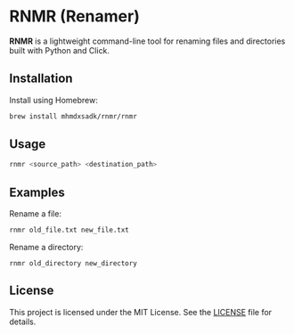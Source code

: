 # RNMR (Renamer)

**RNMR** is a lightweight command-line tool for renaming files and directories built with Python and Click.

## Installation

Install using Homebrew:

```bash
brew install mhmdxsadk/rnmr/rnmr
```

## Usage

```bash
rnmr <source_path> <destination_path>
```

## Examples

Rename a file:

```bash
rnmr old_file.txt new_file.txt
```

Rename a directory:
```
rnmr old_directory new_directory
```

## License
This project is licensed under the MIT License. See the [LICENSE](LICENSE) file for details.
